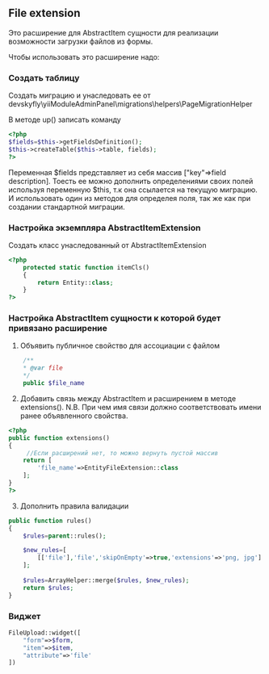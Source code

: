 ## File extension
Это расширение для AbstractItem сущности для реализации возможности загрузки файлов из формы.

Чтобы использовать это расширение надо:

### Создать таблицу

Создать миграцию и унаследовать ее от devskyfly\yiiModuleAdminPanel\migrations\helpers\PageMigrationHelper

В методе up() записать команду 

```php
<?php
$fields=$this->getFieldsDefinition();
$this->createTable($this->table, fields);
?>
```

Переменная $fields представляет из себя массив ["key"=>field description]. 
Тоесть ее можно дополнить определениями своих полей используя переменную $this, т.к она ссылается на текущую миграцию. И использовать один из методов для определея поля, так же как при создании стандартной миграции.

### Настройка экземпляра AbstractItemExtension

Создать класс унаследованный от AbstractItemExtension

```php
<?php
	protected static function itemCls()
    {
        return Entity::class;
    }
?>
```

### Настройка AbstractItem сущности к которой будет привязано расширение

1. Объявить публичное свойство для ассоциации с файлом 

```php
	/**
	* @var file
	*/
	public $file_name
```
2. Добавить связь между AbstractItem и расширением в методе extensions(). 
N.B. При чем имя связи должно соответствовать имени ранее объявленного свойства.

```php
<?php
public function extensions()
{
	 //Если расширений нет, то можно вернуть пустой массив
    return [
        'file_name'=>EntityFileExtension::class
    ];
}
?>
```
3. Дополнить правила валидации

```php
public function rules()
{
    $rules=parent::rules();

    $new_rules=[
        [['file'],'file','skipOnEmpty'=>true,'extensions'=>'png, jpg']
    ];
    
    $rules=ArrayHelper::merge($rules, $new_rules);
    return $rules;
}
```
### Виджет

```php
FileUpload::widget([
    "form"=>$form,
    "item"=>$item,
    "attribute"=>'file'
])

```

